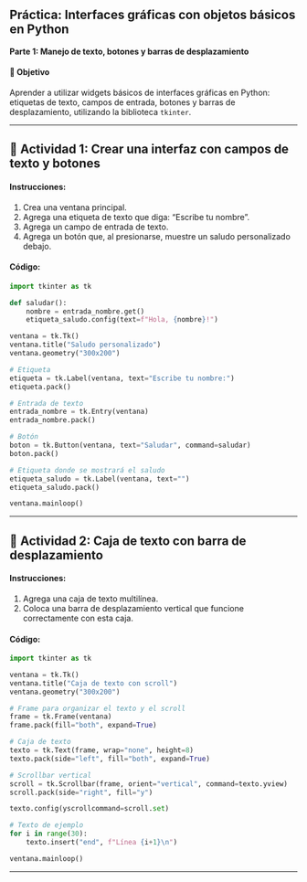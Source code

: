 

## Práctica: Interfaces gráficas con objetos básicos en Python  
**Parte 1: Manejo de texto, botones y barras de desplazamiento**

#### 🎯 Objetivo
Aprender a utilizar widgets básicos de interfaces gráficas en Python: etiquetas de texto, campos de entrada, botones y barras de desplazamiento, utilizando la biblioteca `tkinter`.

---

## 🧩 Actividad 1: Crear una interfaz con campos de texto y botones

#### Instrucciones:
1. Crea una ventana principal.
2. Agrega una etiqueta de texto que diga: “Escribe tu nombre”.
3. Agrega un campo de entrada de texto.
4. Agrega un botón que, al presionarse, muestre un saludo personalizado debajo.

#### Código:
```python
import tkinter as tk

def saludar():
    nombre = entrada_nombre.get()
    etiqueta_saludo.config(text=f"Hola, {nombre}!")

ventana = tk.Tk()
ventana.title("Saludo personalizado")
ventana.geometry("300x200")

# Etiqueta
etiqueta = tk.Label(ventana, text="Escribe tu nombre:")
etiqueta.pack()

# Entrada de texto
entrada_nombre = tk.Entry(ventana)
entrada_nombre.pack()

# Botón
boton = tk.Button(ventana, text="Saludar", command=saludar)
boton.pack()

# Etiqueta donde se mostrará el saludo
etiqueta_saludo = tk.Label(ventana, text="")
etiqueta_saludo.pack()

ventana.mainloop()
```

---

## 🧩 Actividad 2: Caja de texto con barra de desplazamiento

#### Instrucciones:
1. Agrega una caja de texto multilínea.
2. Coloca una barra de desplazamiento vertical que funcione correctamente con esta caja.

#### Código:
```python
import tkinter as tk

ventana = tk.Tk()
ventana.title("Caja de texto con scroll")
ventana.geometry("300x200")

# Frame para organizar el texto y el scroll
frame = tk.Frame(ventana)
frame.pack(fill="both", expand=True)

# Caja de texto
texto = tk.Text(frame, wrap="none", height=8)
texto.pack(side="left", fill="both", expand=True)

# Scrollbar vertical
scroll = tk.Scrollbar(frame, orient="vertical", command=texto.yview)
scroll.pack(side="right", fill="y")

texto.config(yscrollcommand=scroll.set)

# Texto de ejemplo
for i in range(30):
    texto.insert("end", f"Línea {i+1}\n")

ventana.mainloop()
```

---

